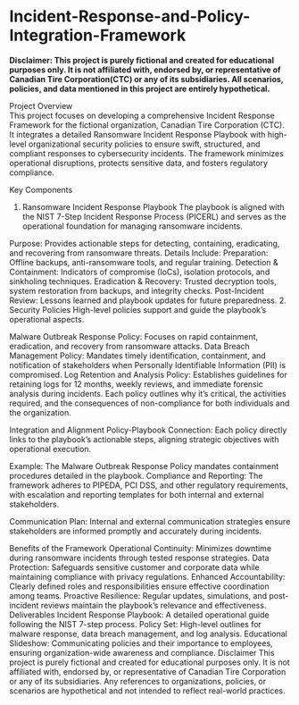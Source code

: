 # Incident-Response-and-Policy-Integration-Framework 

**Disclaimer:
This project is purely fictional and created for educational purposes only. It is not affiliated with, endorsed by, or representative of Canadian Tire Corporation(CTC) or any of its subsidiaries. All scenarios, policies, and data mentioned in this project are entirely hypothetical.**

Project Overview  
This project focuses on developing a comprehensive Incident Response Framework for the fictional organization, Canadian Tire Corporation (CTC). It integrates a detailed Ransomware Incident Response Playbook with high-level organizational security policies to ensure swift, structured, and compliant responses to cybersecurity incidents. The framework minimizes operational disruptions, protects sensitive data, and fosters regulatory compliance.

Key Components
1. Ransomware Incident Response Playbook
The playbook is aligned with the NIST 7-Step Incident Response Process (PICERL) and serves as the operational foundation for managing ransomware incidents.

Purpose: Provides actionable steps for detecting, containing, eradicating, and recovering from ransomware threats.
Details Include:
Preparation: Offline backups, anti-ransomware tools, and regular training.
Detection & Containment: Indicators of compromise (IoCs), isolation protocols, and sinkholing techniques.
Eradication & Recovery: Trusted decryption tools, system restoration from backups, and integrity checks.
Post-Incident Review: Lessons learned and playbook updates for future preparedness.
2. Security Policies
High-level policies support and guide the playbook’s operational aspects.

Malware Outbreak Response Policy: Focuses on rapid containment, eradication, and recovery from ransomware attacks.
Data Breach Management Policy: Mandates timely identification, containment, and notification of stakeholders when Personally Identifiable Information (PII) is compromised.
Log Retention and Analysis Policy: Establishes guidelines for retaining logs for 12 months, weekly reviews, and immediate forensic analysis during incidents.
Each policy outlines why it’s critical, the activities required, and the consequences of non-compliance for both individuals and the organization.

Integration and Alignment
Policy-Playbook Connection:
Each policy directly links to the playbook’s actionable steps, aligning strategic objectives with operational execution.

Example: The Malware Outbreak Response Policy mandates containment procedures detailed in the playbook.
Compliance and Reporting:
The framework adheres to PIPEDA, PCI DSS, and other regulatory requirements, with escalation and reporting templates for both internal and external stakeholders.

Communication Plan:
Internal and external communication strategies ensure stakeholders are informed promptly and accurately during incidents.

Benefits of the Framework
Operational Continuity: Minimizes downtime during ransomware incidents through tested response strategies.
Data Protection: Safeguards sensitive customer and corporate data while maintaining compliance with privacy regulations.
Enhanced Accountability: Clearly defined roles and responsibilities ensure effective coordination among teams.
Proactive Resilience: Regular updates, simulations, and post-incident reviews maintain the playbook’s relevance and effectiveness.
Deliverables
Incident Response Playbook: A detailed operational guide following the NIST 7-step process.
Policy Set: High-level outlines for malware response, data breach management, and log analysis.
Educational Slideshow: Communicating policies and their importance to employees, ensuring organization-wide awareness and compliance.
Disclaimer
This project is purely fictional and created for educational purposes only. It is not affiliated with, endorsed by, or representative of Canadian Tire Corporation or any of its subsidiaries. Any references to organizations, policies, or scenarios are hypothetical and not intended to reflect real-world practices.
